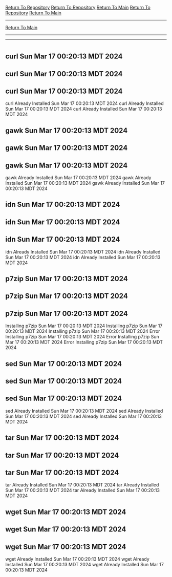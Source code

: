 [Return To Repository](https://github.com/DigitalWarrior/piholeparser/)
[Return To Repository](https://github.com/DigitalWarrior/piholeparser/)
[Return To Main](https://github.com/DigitalWarrior/piholeparser/blob/master/RecentRunLogs/Mainlog.md)
[Return To Repository](https://github.com/DigitalWarrior/piholeparser/)
[Return To Main](https://github.com/DigitalWarrior/piholeparser/blob/master/RecentRunLogs/Mainlog.md)
____________________________________
[Return To Main](https://github.com/DigitalWarrior/piholeparser/blob/master/RecentRunLogs/Mainlog.md)
____________________________________
____________________________________
# 
# 
# 
## curl Sun Mar 17 00:20:13 MDT 2024
## curl Sun Mar 17 00:20:13 MDT 2024
## curl Sun Mar 17 00:20:13 MDT 2024
curl Already Installed Sun Mar 17 00:20:13 MDT 2024
curl Already Installed Sun Mar 17 00:20:13 MDT 2024
curl Already Installed Sun Mar 17 00:20:13 MDT 2024
## gawk Sun Mar 17 00:20:13 MDT 2024
## gawk Sun Mar 17 00:20:13 MDT 2024
## gawk Sun Mar 17 00:20:13 MDT 2024
gawk Already Installed Sun Mar 17 00:20:13 MDT 2024
gawk Already Installed Sun Mar 17 00:20:13 MDT 2024
gawk Already Installed Sun Mar 17 00:20:13 MDT 2024
## idn Sun Mar 17 00:20:13 MDT 2024
## idn Sun Mar 17 00:20:13 MDT 2024
## idn Sun Mar 17 00:20:13 MDT 2024
idn Already Installed Sun Mar 17 00:20:13 MDT 2024
idn Already Installed Sun Mar 17 00:20:13 MDT 2024
idn Already Installed Sun Mar 17 00:20:13 MDT 2024
## p7zip Sun Mar 17 00:20:13 MDT 2024
## p7zip Sun Mar 17 00:20:13 MDT 2024
## p7zip Sun Mar 17 00:20:13 MDT 2024
Installing p7zip Sun Mar 17 00:20:13 MDT 2024
Installing p7zip Sun Mar 17 00:20:13 MDT 2024
Installing p7zip Sun Mar 17 00:20:13 MDT 2024
Error Installing p7zip Sun Mar 17 00:20:13 MDT 2024
Error Installing p7zip Sun Mar 17 00:20:13 MDT 2024
Error Installing p7zip Sun Mar 17 00:20:13 MDT 2024
## sed Sun Mar 17 00:20:13 MDT 2024
## sed Sun Mar 17 00:20:13 MDT 2024
## sed Sun Mar 17 00:20:13 MDT 2024
sed Already Installed Sun Mar 17 00:20:13 MDT 2024
sed Already Installed Sun Mar 17 00:20:13 MDT 2024
sed Already Installed Sun Mar 17 00:20:13 MDT 2024
## tar Sun Mar 17 00:20:13 MDT 2024
## tar Sun Mar 17 00:20:13 MDT 2024
## tar Sun Mar 17 00:20:13 MDT 2024
tar Already Installed Sun Mar 17 00:20:13 MDT 2024
tar Already Installed Sun Mar 17 00:20:13 MDT 2024
tar Already Installed Sun Mar 17 00:20:13 MDT 2024
## wget Sun Mar 17 00:20:13 MDT 2024
## wget Sun Mar 17 00:20:13 MDT 2024
## wget Sun Mar 17 00:20:13 MDT 2024
wget Already Installed Sun Mar 17 00:20:13 MDT 2024
wget Already Installed Sun Mar 17 00:20:13 MDT 2024
wget Already Installed Sun Mar 17 00:20:13 MDT 2024
